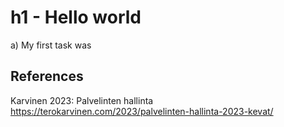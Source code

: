 #  h1 - Hello world

a) My first task was

## References

Karvinen 2023: Palvelinten hallinta https://terokarvinen.com/2023/palvelinten-hallinta-2023-kevat/
